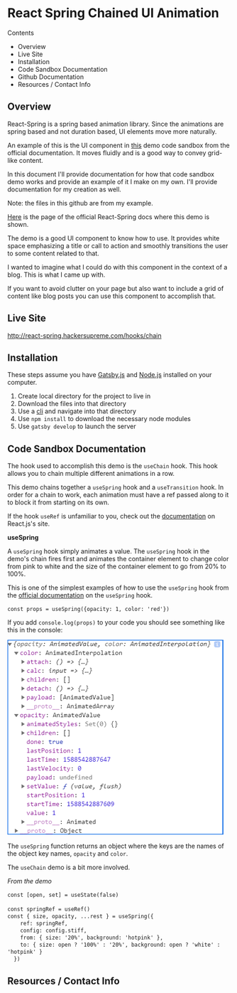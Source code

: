 # React Spring Chained UI Animation

Contents
- Overview
- Live Site
- Installation
- Code Sandbox Documentation
- Github Documentation
- Resources / Contact Info

## Overview

React-Spring is a spring based animation library. Since the animations are spring based and not duration based, UI elements move more naturally.

An example of this is the UI component in [this](https://codesandbox.io/embed/2v716k56pr) demo code sandbox from the official documentation. It moves fluidly and is a good way to convey grid-like content.

In this document I'll provide documentation for how that code sandbox demo works and provide an example of it I make on my own. I'll provide documentation for my creation as well. 

Note: the files in this github are from my example.

[Here](https://www.react-spring.io/docs/hooks/use-chain) is the page of the official React-Spring docs where this demo is shown.


The demo is a good UI component to know how to use. It provides white space emphasizing a title or call to action and smoothly transitions the user to some content related to that.

I wanted to imagine what I could do with this component in the context of a blog. This is what I came up with.



If you want to avoid clutter on your page but also want to include a grid of content like blog posts you can use this component to accomplish that.

## Live Site

http://react-spring.hackersupreme.com/hooks/chain

## Installation

These steps assume you have [Gatsby.js](https://www.gatsbyjs.org/) and [Node.js](https://nodejs.org/en/) installed on your computer.

1. Create local directory for the project to live in
2. Download the files into that directory
3. Use a [cli](https://www.w3schools.com/whatis/whatis_cli.asp) and navigate into that directory
4. Use `npm install` to download the necessary node modules
5. Use `gatsby develop` to launch the server

## Code Sandbox Documentation

The hook used to accomplish this demo is the `useChain` hook. This hook allows you to chain multiple different animations in a row.

This demo chains together a `useSpring` hook and a `useTransition` hook. In order for a chain to work, each animation must have a ref passed along to it to block it from starting on its own.

If the hook `useRef` is unfamiliar to you, check out the [documentation](https://reactjs.org/docs/hooks-reference.html#useref) on React.js's site.

**useSpring**

A `useSpring` hook simply animates a value. The `useSpring` hook in the demo's chain fires first and animates the container element to change color from pink to white and the size of the container element to go from 20% to 100%.

This is one of the simplest examples of how to use the `useSpring` hook from the [official documentation](https://www.react-spring.io/docs/hooks/use-spring) on the `useSpring` hook.

```
const props = useSpring({opacity: 1, color: 'red'})
```

If you add `console.log(props)` to your code you should see something like this in the console:

![Console.log](./console.PNG)

The `useSpring` function returns an object where the keys are the names of the object key names, `opacity` and `color`.

The `useChain` demo is a bit more involved.

_From the demo_
```
const [open, set] = useState(false)

const springRef = useRef()
const { size, opacity, ...rest } = useSpring({
    ref: springRef,
    config: config.stiff,
    from: { size: '20%', background: 'hotpink' },
    to: { size: open ? '100%' : '20%', background: open ? 'white' : 'hotpink' }
  })
```



## Resources / Contact Info

